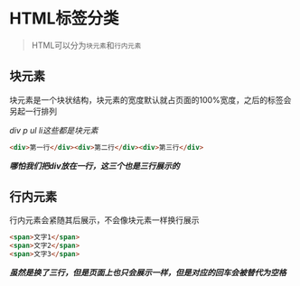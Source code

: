 # HTML标签分类

> HTML可以分为`块元素`和`行内元素`

## 块元素

块元素是一个块状结构，块元素的宽度默认就占页面的100%宽度，之后的标签会另起一行排列

*div p ul li这些都是块元素*

```html
<div>第一行</div><div>第二行</div><div>第三行</div>
```

***哪怕我们把div放在一行，这三个也是三行展示的***

## 行内元素

行内元素会紧随其后展示，不会像块元素一样换行展示

```html
<span>文字1</span>
<span>文字2</span>
<span>文字3</span>
```

***虽然是换了三行，但是页面上也只会展示一样，但是对应的回车会被替代为空格***